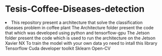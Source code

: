 # Tesis-Coffee-Diseases-detection
<li>This repository present a architecture that solve the classification diseases problem in coffee plant
The Architecture folder present the code that which was developed using python and tensorflow-gpu
The Jetson folder present the code which is used to run the architecture on the Jetson Xavier NX
To train the model with your own data yo need to intall this library
Tensorflow
Cuda developer toolkit
Sklearn
Open-CV
